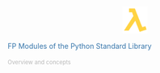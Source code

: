 <div style="text-align: center;">
    <img src="../lambda_yellow.png" style="max-width: 10%; height: auto;">
</div>

<span style="color: #3776ab;">FP Modules of the Python Standard Library</span>

<span style="font-size: 80%; color: #bababa">Overview and concepts</span>
